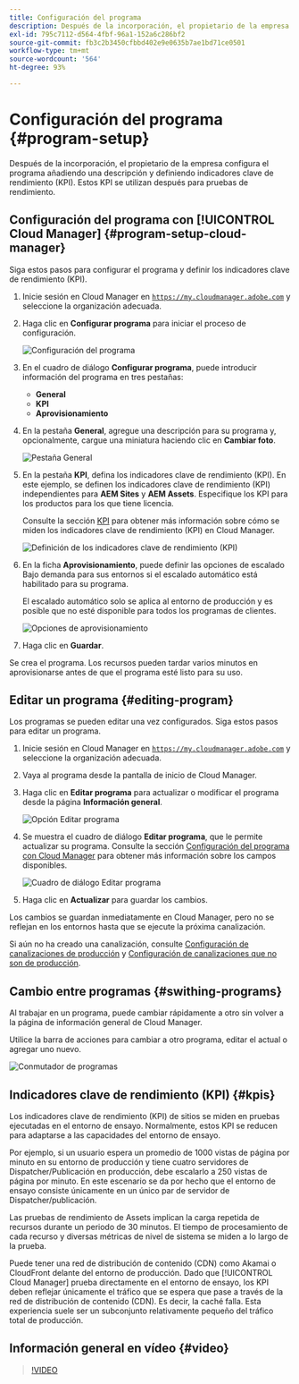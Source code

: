 ```yaml
---
title: Configuración del programa
description: Después de la incorporación, el propietario de la empresa tiene que llevar a cabo alguna configuración inicial del programa.
exl-id: 795c7112-d564-4fbf-96a1-152a6c286bf2
source-git-commit: fb3c2b3450cfbbd402e9e0635b7ae1bd71ce0501
workflow-type: tm+mt
source-wordcount: '564'
ht-degree: 93%

---
```



# Configuración del programa {#program-setup}

Después de la incorporación, el propietario de la empresa configura el programa añadiendo una descripción y definiendo indicadores clave de rendimiento (KPI). Estos KPI se utilizan después para pruebas de rendimiento.

## Configuración del programa con [!UICONTROL Cloud Manager] {#program-setup-cloud-manager}

Siga estos pasos para configurar el programa y definir los indicadores clave de rendimiento (KPI).

1. Inicie sesión en Cloud Manager en [`https://my.cloudmanager.adobe.com`](https://my.cloudmanager.adobe.com) y seleccione la organización adecuada.

1. Haga clic en **Configurar programa** para iniciar el proceso de configuración.

   ![Configuración del programa](/help/assets/set-up-program/setup1.png)

1. En el cuadro de diálogo **Configurar programa**, puede introducir información del programa en tres pestañas:

   * **General**
   * **KPI**
   * **Aprovisionamiento**

1. En la pestaña **General**, agregue una descripción para su programa y, opcionalmente, cargue una miniatura haciendo clic en **Cambiar foto**.

   ![Pestaña General](/help/assets/Setup_Program-General.png)

1. En la pestaña **KPI**, defina los indicadores clave de rendimiento (KPI). En este ejemplo, se definen los indicadores clave de rendimiento (KPI) independientes para **AEM Sites** y **AEM Assets**. Especifique los KPI para los productos para los que tiene licencia.

   Consulte la sección [KPI](#kpis) para obtener más información sobre cómo se miden los indicadores clave de rendimiento (KPI) en Cloud Manager.

   ![Definición de los indicadores clave de rendimiento (KPI)](/help/assets/Setup_Program-KPIs.png)

1. En la ficha **Aprovisionamiento**, puede definir las opciones de escalado Bajo demanda para sus entornos si el escalado automático está habilitado para su programa.

   El escalado automático solo se aplica al entorno de producción y es posible que no esté disponible para todos los programas de clientes.

   ![Opciones de aprovisionamiento](/help/assets/Setup_Program-Provisioning.png)

1. Haga clic en **Guardar**.

Se crea el programa. Los recursos pueden tardar varios minutos en aprovisionarse antes de que el programa esté listo para su uso.

## Editar un programa {#editing-program}

Los programas se pueden editar una vez configurados. Siga estos pasos para editar un programa.

1. Inicie sesión en Cloud Manager en [`https://my.cloudmanager.adobe.com`](https://my.cloudmanager.adobe.com) y seleccione la organización adecuada.

1. Vaya al programa desde la pantalla de inicio de Cloud Manager.

1. Haga clic en **Editar programa** para actualizar o modificar el programa desde la página **Información general**.

   ![Opción Editar programa](/help/assets/set-up-program/edit-program1.png)

1. Se muestra el cuadro de diálogo **Editar programa**, que le permite actualizar su programa. Consulte la sección [Configuración del programa con Cloud Manager](#program-setup-cloud-manager) para obtener más información sobre los campos disponibles.

   ![Cuadro de diálogo Editar programa](/help/assets/set-up-program/edit-program-general.png)

1. Haga clic en **Actualizar** para guardar los cambios.

Los cambios se guardan inmediatamente en Cloud Manager, pero no se reflejan en los entornos hasta que se ejecute la próxima canalización.

Si aún no ha creado una canalización, consulte [Configuración de canalizaciones de producción](/help/using/production-pipelines.md) y [Configuración de canalizaciones que no son de producción](/help/using/non-production-pipelines.md).

## Cambio entre programas {#swithing-programs}

Al trabajar en un programa, puede cambiar rápidamente a otro sin volver a la página de información general de Cloud Manager.

Utilice la barra de acciones para cambiar a otro programa, editar el actual o agregar uno nuevo.

![Conmutador de programas](/help/assets/set-up-program/setup2.png)

## Indicadores clave de rendimiento (KPI) {#kpis}

Los indicadores clave de rendimiento (KPI) de sitios se miden en pruebas ejecutadas en el entorno de ensayo. Normalmente, estos KPI se reducen para adaptarse a las capacidades del entorno de ensayo.

Por ejemplo, si un usuario espera un promedio de 1000 vistas de página por minuto en su entorno de producción y tiene cuatro servidores de Dispatcher/Publicación en producción, debe escalarlo a 250 vistas de página por minuto. En este escenario se da por hecho que el entorno de ensayo consiste únicamente en un único par de servidor de Dispatcher/publicación.

Las pruebas de rendimiento de Assets implican la carga repetida de recursos durante un periodo de 30 minutos. El tiempo de procesamiento de cada recurso y diversas métricas de nivel de sistema se miden a lo largo de la prueba.

Puede tener una red de distribución de contenido (CDN) como Akamai o CloudFront delante del entorno de producción. Dado que [!UICONTROL Cloud Manager] prueba directamente en el entorno de ensayo, los KPI deben reflejar únicamente el tráfico que se espera que pase a través de la red de distribución de contenido (CDN). Es decir, la caché falla. Esta experiencia suele ser un subconjunto relativamente pequeño del tráfico total de producción.

## Información general en vídeo {#video}

>[!VIDEO](https://video.tv.adobe.com/v/34622?captions=spa)
